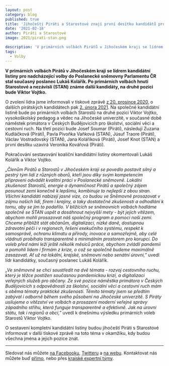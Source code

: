 ```yaml
---
layout: post
category: blog
published: true
title: 'Jihočeští Piráti a Starostové znají první desítku kandidátů pro volby do Poslanecké sněmovny Parlamentu ČR'
date: '2021-02-18'
author: Piráti a Starostové
image: 2021/pirati-stan.png

description: 'V primárních volbách Pirátů v Jihočeském kraji se lídrem kandidátní listiny pro nadcházející volby do Poslanecké sněmovny Parlamentu ČR stal současný poslanec Lukáš Kolářík. Po primárních volbách hnutí Starostové a nezávislí (STAN) známe další kandidáty, na druhé pozici bude Viktor Vojtko.'
tags:
  - Volby
---
```

**V primárních volbách Pirátů v Jihočeském kraji se lídrem kandidátní listiny pro nadcházející volby do Poslanecké sněmovny Parlamentu ČR stal současný poslanec Lukáš Kolářík. 
Po primárních volbách hnutí Starostové a nezávislí (STAN) známe další kandidáty, na druhé pozici bude Viktor Vojtko.**

O zvolení lídra jsme informovali v tiskové zprávě [z 20. prosince 2020](https://jihocesky.pirati.cz/tiskove-zpravy/lukas-kolarik-lidr-volby-snemovna/), o dalších 
pirátských kandidátech pak [2. února 2021](https://jihocesky.pirati.cz/tiskove-zpravy/zname-dalsi-kandidaty/). Na společné kandidátní listině bude po primárních volbách Starostů 
na druhé pozici Viktor Vojtko, vysokoškolský pedagog a vědec na Jihočeské univerzitě, v současné době náměstek primátora v Českých Budějovicích pro školství, sociální věci a cestovní ruch. 
Na třetí pozici bude Josef Soumar (Piráti), následují Zuzana Kudláčková (Piráti), Pavla Pivoňka Vaňková (STAN), Júsuf Traore (Piráti), Václav Vostradovský (STAN), 
Jana Koláříková (Piráti), Josef Knot (STAN) a první desítku uzavírá Veronika Kovářová (Piráti).

Pokračování sestavování koaliční kandidátní listiny okomentovali Lukáš Kolářík a Viktor Vojtko.

*„Členům Pirátů a Starostů v Jihočeském kraji se povedlo postavit silný a pestrý tým lidí z různých oborů, kteří jsou díky svým kompetencím připraveni odvádět kvalitní práci v Poslanecké sněmovně. 
Lokální zkušenost Starostů, energie a dynamičnost Pirátů a společný zájem posunout zemi konečně k lepšímu, kombinuje to nejlepší z obou stran. Všichni kandidáti nabízejí jasné vize, 
co budou ve Sněmovně prosazovat v zájmu našich lidí, firem i krajiny, a taky dostatečné zkušenosti a odhodlání k tomu, aby se jim to podařilo. V blížících se sněmovních 
volbách hodláme společně se STAN uspět a dosáhnout nejvyšší mety - být jejich vítězem, abychom mohli prosazovat náš společný program a pomoci naší zemi. Chceme přiblížit stát občanům, 
digitalizaci, nízké daně, dostupnou zdravotní péči i v regionech, řešení exekučního systému, respekt k samosprávě, ochranu klimatu a přírody, inovace a samozřejmě, aby celé vládnutí probíhalo transparentně 
s minimálním prostorem pro korupci. Do voleb před námi leží  ještě několik měsíců práce, abychom zvládli pandemii a pomohli lidem i firmám z krize, o což se společně budeme maximálně zasazovat. 
Ať už na lokální, krajské, sněmovní nebo senátní úrovni,”* uvedl lídr kandidátky, současný poslanec Lukáš Kolářík.

*„Ve sněmovně se chci soustředit na dvě témata - rozvoj cestovního ruchu, který je těžce postižen současnou pandemickou krizí, a digitalizaci veřejných služeb pro občany. Ze své pozice náměstka primátora 
v Českých Budějovicích s odpovědností za školství, sociální věci a cestovní ruch mám s oběma tématy praktické zkušenosti. Těmito tématy jsem se předtím zabýval i odborně během svého působení na Jihočeské 
univerzitě. S Piráty usilujeme o vítězství ve volbách a prosazení moderní veřejné správy západního střihu, která funguje transparentně a efektivně. Jak na úrovni státu, tak i regionů a obcí,”* 
uvedl k dnešnímu výsledku primárních voleb Starostů Viktor Vojtko.

O sestavení kompletní kandidátní listiny budou jihočeští Piráti s Starostové informovat v další tiskové zprávě na toto téma v okamžiku, kdy budou všechna jména a jejich pozice znát.


<hr>

Sledovat nás můžete 
[na Facebooku](https://www.facebook.com/pirati.jck), 
[Twitteru](https://twitter.com/PiratiJcK) a 
[na webu](https://jihocesky.pirati.cz/). Kontaktovat nás můžete buď [přímo](https://jihocesky.pirati.cz/lide/), 
nebo přes [krajské expertní týmy](https://jihocesky.pirati.cz/pripoj-se/).




 